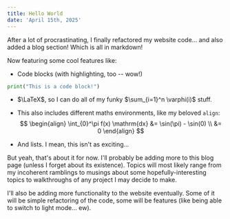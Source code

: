 ```yaml
---
title: Hello World
date: 'April 15th, 2025'
---
```


After a lot of procrastinating, I finally refactored my website code... and also added a blog section! Which is all in markdown!

Now featuring some cool features like:
- Code blocks (with highlighting, too -- wow!)
```python
print("This is a code block!")
```

- $\LaTeX$, so I can do all of my funky $\sum_{i=1}^n \varphi(i)$ stuff.

- This also includes different maths environments, like my beloved `align`:
$$
\begin{align}
    \int_{0}^\pi f(x) \mathrm{dx} &= \sin(\pi) - \sin(0) \\
    &= 0
\end{align}
$$

- And lists. I mean, this isn't as exciting...

But yeah, that's about it for now. I'll probably be adding more to this blog page (unless I forget about its existence). Topics will most likely range from my incoherent ramblings to musings about some hopefully-interesting topics to walkthroughs of any project I may decide to make.

I'll also be adding more functionality to the website eventually. Some of it will be simple refactoring of the code, some will be features (like being able to switch to light mode... ew).